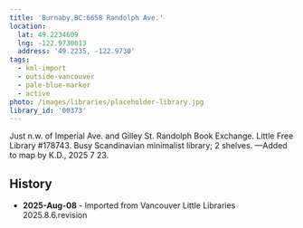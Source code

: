 ```yaml
---
title: 'Burnaby,BC:6658 Randolph Ave.'
location:
  lat: 49.2234609
  lng: -122.9730013
  address: '49.2235, -122.9730'
tags:
  - kml-import
  - outside-vancouver
  - pale-blue-marker
  - active
photo: /images/libraries/placeholder-library.jpg
library_id: '00373'
---
```

Just n.w. of Imperial Ave. and Gilley St.
Randolph Book Exchange.
Little Free Library #178743.
Busy Scandinavian minimalist library; 2 shelves.
—Added to map by K.D., 2025 7 23.

## History
- **2025-Aug-08** - Imported from Vancouver Little Libraries 2025.8.6.revision
